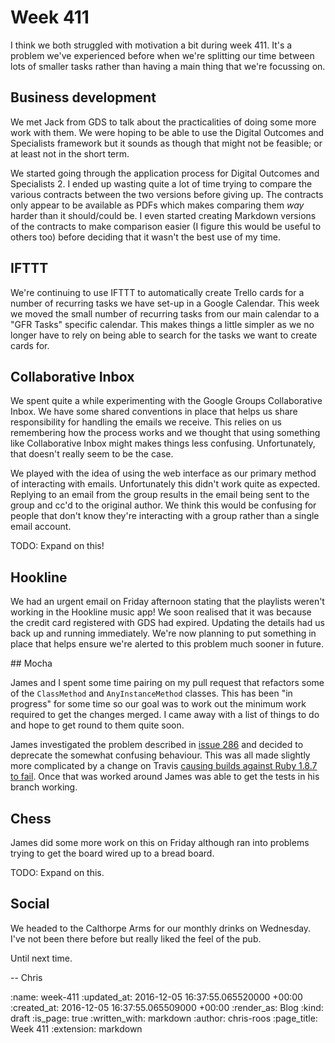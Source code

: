 Week 411
========

I think we both struggled with motivation a bit during week 411. It's a problem we've experienced before when we're splitting our time between lots of smaller tasks rather than having a main thing that we're focussing on.

## Business development

We met Jack from GDS to talk about the practicalities of doing some more work with them. We were hoping to be able to use the Digital Outcomes and Specialists framework but it sounds as though that might not be feasible; or at least not in the short term.

We started going through the application process for Digital Outcomes and Specialists 2. I ended up wasting quite a lot of time trying to compare the various contracts between the two versions before giving up. The contracts only appear to be available as PDFs which makes comparing them _way_ harder than it should/could be. I even started creating Markdown versions of the contracts to make comparison easier (I figure this would be useful to others too) before deciding that it wasn't the best use of my time.

## IFTTT

We're continuing to use IFTTT to automatically create Trello cards for a number of recurring tasks we have set-up in a Google Calendar. This week we moved the small number of recurring tasks from our main calendar to a "GFR Tasks" specific calendar. This makes things a little simpler as we no longer have to rely on being able to search for the tasks we want to create cards for.

## Collaborative Inbox

We spent quite a while experimenting with the Google Groups Collaborative Inbox. We have some shared conventions in place that helps us share responsibility for handling the emails we receive. This relies on us remembering how the process works and we thought that using something like Collaborative Inbox might makes things less confusing. Unfortunately, that doesn't really seem to be the case.

We played with the idea of using the web interface as our primary method of interacting with emails. Unfortunately this didn't work quite as expected. Replying to an email from the group results in the email being sent to the group and cc'd to the original author. We think this would be confusing for people that don't know they're interacting with a group rather than a single email account.

TODO: Expand on this!

## Hookline

We had an urgent email on Friday afternoon stating that the playlists weren't working in the Hookline music app! We soon realised that it was because the credit card registered with GDS had expired. Updating the details had us back up and running immediately. We're now planning to put something in place that helps ensure we're alerted to this problem much sooner in future.

## Mocha

James and I spent some time pairing on my pull request that refactors some of the `ClassMethod` and `AnyInstanceMethod` classes. This has been "in progress" for some time so our goal was to work out the minimum work required to get the changes merged. I came away with a list of things to do and hope to get round to them quite soon.

James investigated the problem described in [issue 286][mocha-issue-286] and decided to deprecate the somewhat confusing behaviour. This was all made slightly more complicated by a change on Travis [causing builds against Ruby 1.8.7 to fail][travis-issue-6963]. Once that was worked around James was able to get the tests in his branch working.

[mocha-issue-286]: https://github.com/freerange/mocha/issues/286
[travis-issue-6963]: https://github.com/travis-ci/travis-ci/issues/6963

## Chess

James did some more work on this on Friday although ran into problems trying to get the board wired up to a bread board.

TODO: Expand on this.

## Social

We headed to the Calthorpe Arms for our monthly drinks on Wednesday. I've not been there before but really liked the feel of the pub.

Until next time.

-- Chris

:name: week-411
:updated_at: 2016-12-05 16:37:55.065520000 +00:00
:created_at: 2016-12-05 16:37:55.065509000 +00:00
:render_as: Blog
:kind: draft
:is_page: true
:written_with: markdown
:author: chris-roos
:page_title: Week 411
:extension: markdown
